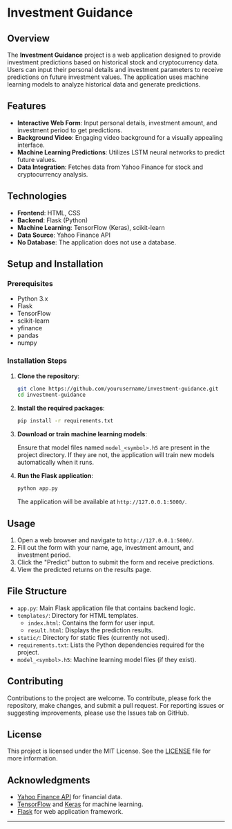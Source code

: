 # Investment Guidance

## Overview

The **Investment Guidance** project is a web application designed to provide investment predictions based on historical stock and cryptocurrency data. Users can input their personal details and investment parameters to receive predictions on future investment values. The application uses machine learning models to analyze historical data and generate predictions.

## Features

- **Interactive Web Form**: Input personal details, investment amount, and investment period to get predictions.
- **Background Video**: Engaging video background for a visually appealing interface.
- **Machine Learning Predictions**: Utilizes LSTM neural networks to predict future values.
- **Data Integration**: Fetches data from Yahoo Finance for stock and cryptocurrency analysis.

## Technologies

- **Frontend**: HTML, CSS
- **Backend**: Flask (Python)
- **Machine Learning**: TensorFlow (Keras), scikit-learn
- **Data Source**: Yahoo Finance API
- **No Database**: The application does not use a database.

## Setup and Installation

### Prerequisites

- Python 3.x
- Flask
- TensorFlow
- scikit-learn
- yfinance
- pandas
- numpy

### Installation Steps

1. **Clone the repository**:

    ```bash
    git clone https://github.com/yourusername/investment-guidance.git
    cd investment-guidance
    ```
    
2. **Install the required packages**:

    ```bash
    pip install -r requirements.txt
    ```

3. **Download or train machine learning models**:

    Ensure that model files named `model_<symbol>.h5` are present in the project directory. If they are not, the application will train new models automatically when it runs.

4. **Run the Flask application**:

    ```bash
    python app.py
    ```

    The application will be available at `http://127.0.0.1:5000/`.

## Usage

1. Open a web browser and navigate to `http://127.0.0.1:5000/`.
2. Fill out the form with your name, age, investment amount, and investment period.
3. Click the "Predict" button to submit the form and receive predictions.
4. View the predicted returns on the results page.

## File Structure

- `app.py`: Main Flask application file that contains backend logic.
- `templates/`: Directory for HTML templates.
  - `index.html`: Contains the form for user input.
  - `result.html`: Displays the prediction results.
- `static/`: Directory for static files (currently not used).
- `requirements.txt`: Lists the Python dependencies required for the project.
- `model_<symbol>.h5`: Machine learning model files (if they exist).

## Contributing

Contributions to the project are welcome. To contribute, please fork the repository, make changes, and submit a pull request. For reporting issues or suggesting improvements, please use the Issues tab on GitHub.

## License

This project is licensed under the MIT License. See the [LICENSE](LICENSE) file for more information.

## Acknowledgments

- [Yahoo Finance API](https://www.yahoofinanceapi.com/) for financial data.
- [TensorFlow](https://www.tensorflow.org/) and [Keras](https://keras.io/) for machine learning.
- [Flask](https://flask.palletsprojects.com/) for web application framework.

---
